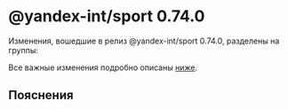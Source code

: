 # @yandex-int/sport 0.74.0

<!-- ЧЕЛОВЕЧЕСКОЕ ВСТУПЛЕНИЕ -->

Изменения, вошедшие в релиз @yandex-int/sport 0.74.0, разделены на группы:

Все важные изменения подробно описаны [ниже](#Пояснения).

## Пояснения

